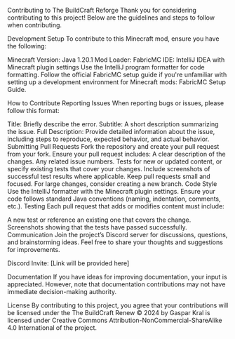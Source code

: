 Contributing to The BuildCraft Reforge
Thank you for considering contributing to this project! Below are the guidelines and steps to follow when contributing.

Development Setup
To contribute to this Minecraft mod, ensure you have the following:

Minecraft Version: Java 1.20.1
Mod Loader: FabricMC
IDE: IntelliJ IDEA with Minecraft plugin settings
Use the IntelliJ program formatter for code formatting.
Follow the official FabricMC setup guide if you're unfamiliar with setting up a development environment for Minecraft mods: FabricMC Setup Guide.

How to Contribute
Reporting Issues
When reporting bugs or issues, please follow this format:

Title: Briefly describe the error.
Subtitle: A short description summarizing the issue.
Full Description: Provide detailed information about the issue, including steps to reproduce, expected behavior, and actual behavior.
Submitting Pull Requests
Fork the repository and create your pull request from your fork.
Ensure your pull request includes:
A clear description of the changes.
Any related issue numbers.
Tests for new or updated content, or specify existing tests that cover your changes. Include screenshots of successful test results where applicable.
Keep pull requests small and focused. For large changes, consider creating a new branch.
Code Style
Use the IntelliJ formatter with the Minecraft plugin settings.
Ensure your code follows standard Java conventions (naming, indentation, comments, etc.).
Testing
Each pull request that adds or modifies content must include:

A new test or reference an existing one that covers the change.
Screenshots showing that the tests have passed successfully.
Communication
Join the project’s Discord server for discussions, questions, and brainstorming ideas. Feel free to share your thoughts and suggestions for improvements.

Discord Invite: [Link will be provided here]

Documentation
If you have ideas for improving documentation, your input is appreciated. However, note that documentation contributions may not have immediate decision-making authority.

License
By contributing to this project, you agree that your contributions will be licensed under the The BuildCraft Renew © 2024 by Gaspar Kral is licensed under Creative Commons Attribution-NonCommercial-ShareAlike 4.0 International of the project.

